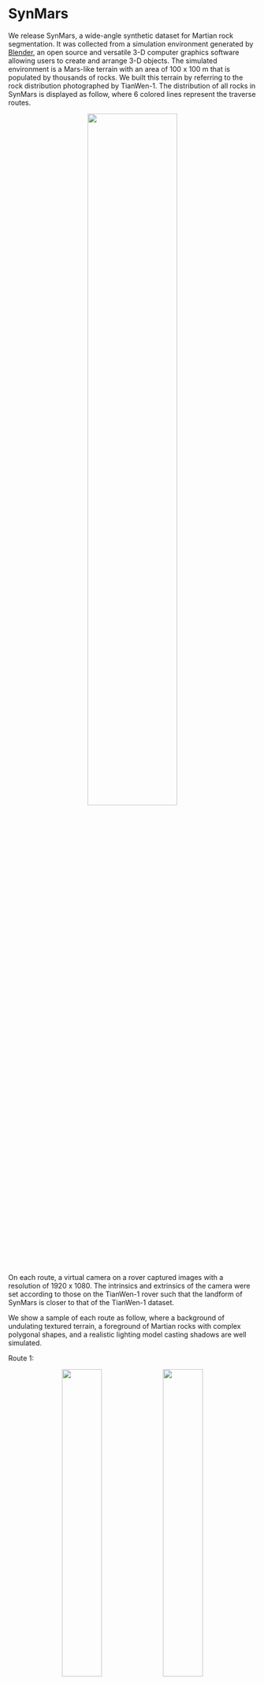 # SynMars

We release SynMars, a wide-angle synthetic dataset for Martian rock segmentation. It was collected from a simulation environment generated by [Blender](https://wiki.blender.org/wiki/Main_Page), an open source and versatile 3-D computer graphics software allowing users to create and arrange 3-D objects. The simulated environment is a Mars-like terrain with an area of 100 x 100 m that is populated by thousands of rocks. We built this terrain by referring to the rock distribution photographed by TianWen-1. The distribution of all rocks in SynMars is displayed as follow, where 6 colored lines represent the traverse routes. 

<div align=center>
  <img src=https://github.com/lumahuayuan/SynMars/blob/master/samples/route.png width="60%" />
</div>

On each route, a virtual camera on a rover captured images with a resolution of 1920 x 1080. The intrinsics and extrinsics of the camera were set according to those on the TianWen-1 rover such that the landform of SynMars is closer to that of the TianWen-1 dataset. 

We show a sample of each route as follow, where a background of undulating textured terrain, a foreground of Martian rocks with complex polygonal shapes, and a realistic lighting model casting shadows are well simulated. 

Route 1:
<div align=center>
  <img src=https://github.com/lumahuayuan/SynMars/blob/master/samples/a6r1_rgb0001.png width="40%" />
  <img src=https://github.com/lumahuayuan/SynMars/blob/master/samples/a6r1_label0001.png width="40%" />
</div>

Route 2:
<div align=center>
  <img src=https://github.com/lumahuayuan/SynMars/blob/master/samples/a6r2_rgb0001.png width="40%" />
  <img src=https://github.com/lumahuayuan/SynMars/blob/master/samples/a6r2_label0001.png width="40%" />
</div>

Route 3:
<div align=center>
  <img src=https://github.com/lumahuayuan/SynMars/blob/master/samples/a6r3_rgb0241.png width="40%" />
  <img src=https://github.com/lumahuayuan/SynMars/blob/master/samples/a6r3_label0241.png width="40%" />
</div>

Route 4:
<div align=center>
  <img src=https://github.com/lumahuayuan/SynMars/blob/master/samples/a6r4_rgb0505.png width="40%" />
  <img src=https://github.com/lumahuayuan/SynMars/blob/master/samples/a6r4_label0505.png width="40%" />
</div>

Route 5:
<div align=center>
  <img src=https://github.com/lumahuayuan/SynMars/blob/master/samples/a6r5_rgb0001.png width="40%" />
  <img src=https://github.com/lumahuayuan/SynMars/blob/master/samples/a6r5_label0001.png width="40%" />
</div>

Route 6:
<div align=center>
  <img src=https://github.com/lumahuayuan/SynMars/blob/master/samples/a6r6_rgb0001.png width="40%" />
  <img src=https://github.com/lumahuayuan/SynMars/blob/master/samples/a6r6_label0001.png width="40%" />
</div>

All Martian rocks were annotated regardless of size in SynMars, which contributes to a better robustness evaluation of various Transformer-based methods. Limited by the file size, we temporarily release 1/5 samples of each route. The rest samples will be provided after our paper is made public.

